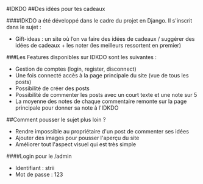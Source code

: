 #IDKDO
##Des idées pour tes cadeaux

####IDKDO a été développé dans le cadre du projet en Django. Il s'inscrit dans le sujet :
- Gift-ideas : un site où l’on va faire des idées de cadeaux / suggérer des idées de cadeaux + les noter (les meilleurs ressortent en premier)

###Les Features disponibles sur IDKDO sont les suivantes : 
- Gestion de comptes (login, register, disconnect)
- Une fois connecté accès à la page principale du site (vue de tous les posts)
- Possibilité de créer des posts
- Possibilité de commenter les posts avec un court texte et une note sur 5
- La moyenne des notes de chaque commentaire remonte sur la page principale pour donner sa note à l'IDKDO

##Comment pousser le sujet plus loin ?
- Rendre impossible au propriétaire d'un post de commenter ses idées
- Ajouter des images pour pousser l'aperçu du site 
- Améliorer tout l'aspect visuel qui est très simple

####Login pour le /admin
- Identifiant : strii
- Mot de passe : 123